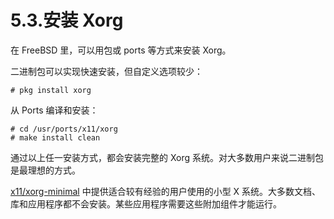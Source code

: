 # 5.3.安装 Xorg  

在 FreeBSD 里，可以用包或 ports 等方式来安装 Xorg。

二进制包可以实现快速安装，但自定义选项较少：

````
# pkg install xorg
````

从 Ports 编译和安装：

````
# cd /usr/ports/x11/xorg
# make install clean
````

通过以上任一安装方式，都会安装完整的 Xorg 系统。对大多数用户来说二进制包是最理想的方式。

[x11/xorg-minimal](https://cgit.freebsd.org/ports/tree/x11/xorg-minimal/pkg-descr) 中提供适合较有经验的用户使用的小型 X 系统。大多数文档、库和应用程序都不会安装。某些应用程序需要这些附加组件才能运行。
